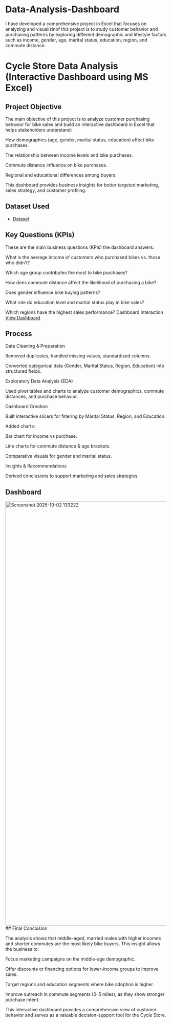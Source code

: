 # Data-Analysis-Dashboard
I have developed a comprehensive project in Excel that focuses on analyzing and visualizinof this project is to study customer behavior and purchasing patterns by exploring different demographic and lifestyle factors such as income, gender, age, marital status, education, region, and commute distance.
# Cycle Store Data Analysis (Interactive Dashboard using MS Excel)
## Project Objective

The main objective of this project is to analyze customer purchasing behavior for bike sales and build an interactive dashboard in Excel that helps stakeholders understand:

How demographics (age, gender, marital status, education) affect bike purchases.

The relationship between income levels and bike purchases.

Commute distance influence on bike purchases.

Regional and educational differences among buyers.

This dashboard provides business insights for better targeted marketing, sales strategy, and customer profiling.
## Dataset Used
- <a href="https://github.com/Radil-Chowdhury/Data-Analysis-Dashboard/blob/main/Project%2001.xlsx">Dataset</a>
## Key Questions (KPIs)

These are the main business questions (KPIs) the dashboard answers:

What is the average income of customers who purchased bikes vs. those who didn’t?

Which age group contributes the most to bike purchases?

How does commute distance affect the likelihood of purchasing a bike?

Does gender influence bike buying patterns?

What role do education level and marital status play in bike sales?

Which regions have the highest sales performance?
Dashboard Interaction <a href="https://github.com/Radil-Chowdhury/Data-Analysis-Dashboard/blob/main/Screenshot%202025-10-02%20133222.png">View Dashboard</a>

## Process

Data Cleaning & Preparation

Removed duplicates, handled missing values, standardized columns.

Converted categorical data (Gender, Marital Status, Region, Education) into structured fields.

Exploratory Data Analysis (EDA)

Used pivot tables and charts to analyze customer demographics, commute distances, and purchase behavior.

Dashboard Creation

Built interactive slicers for filtering by Marital Status, Region, and Education.

Added charts:

Bar chart for income vs purchase.

Line charts for commute distance & age brackets.

Comparative visuals for gender and marital status.

Insights & Recommendations

Derived conclusions to support marketing and sales strategies.

## Dashboard
<img width="1852" height="1325" alt="Screenshot 2025-10-02 133222" src="https://github.com/user-attachments/assets/304023c9-5990-43ba-8462-27caf22c14ae" />
## Final Conclusion

The analysis shows that middle-aged, married males with higher incomes and shorter commutes are the most likely bike buyers.
This insight allows the business to:

Focus marketing campaigns on the middle-age demographic.

Offer discounts or financing options for lower-income groups to improve sales.

Target regions and education segments where bike adoption is higher.

Improve outreach in commute segments (0–5 miles), as they show stronger purchase intent.

This interactive dashboard provides a comprehensive view of customer behavior and serves as a valuable decision-support tool for the Cycle Store.
 
